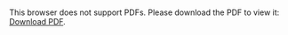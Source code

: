 <object data="christ-in-song/CIS1908pdfs/636.pdf" type="application/pdf" width="100%" height="1024px">
    <embed src="christ-in-song/CIS1908pdfs/636.pdf">
        <p>This browser does not support PDFs. Please download the PDF to view it: <a href="christ-in-song/CIS1908pdfs/636.pdf">Download PDF</a>.</p>
    </embed>
</object>
